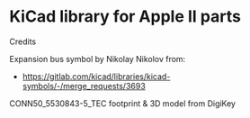 # KiCad library for Apple II parts

Credits

Expansion bus symbol by Nikolay Nikolov from:
 - https://gitlab.com/kicad/libraries/kicad-symbols/-/merge_requests/3693

CONN50_5530843-5_TEC footprint & 3D model from DigiKey
